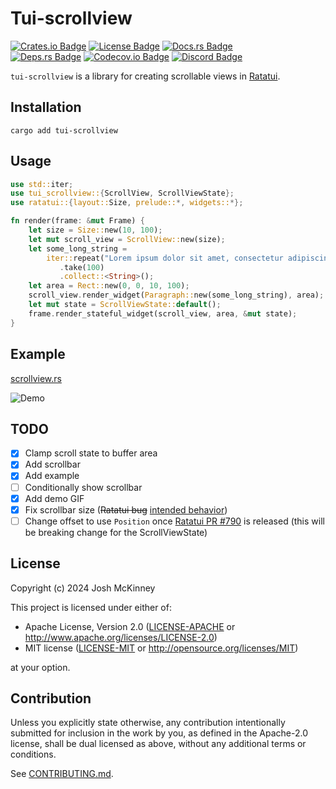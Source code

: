 <!-- cargo-rdme start -->

# Tui-scrollview

[![Crates.io Badge]][Crate] [![License Badge]](#license) [![Docs.rs Badge]][API Docs]<br>
[![Deps.rs Badge]][Dependencies] [![Codecov.io Badge]][Coverage] [![Discord Badge]][Ratatui
Discord]

`tui-scrollview` is a library for creating scrollable views in [Ratatui].

## Installation

```shell
cargo add tui-scrollview
```

## Usage

```rust
use std::iter;
use tui_scrollview::{ScrollView, ScrollViewState};
use ratatui::{layout::Size, prelude::*, widgets::*};

fn render(frame: &mut Frame) {
    let size = Size::new(10, 100);
    let mut scroll_view = ScrollView::new(size);
    let some_long_string =
        iter::repeat("Lorem ipsum dolor sit amet, consectetur adipiscing elit.\n")
           .take(100)
           .collect::<String>();
    let area = Rect::new(0, 0, 10, 100);
    scroll_view.render_widget(Paragraph::new(some_long_string), area);
    let mut state = ScrollViewState::default();
    frame.render_stateful_widget(scroll_view, area, &mut state);
}
```

## Example

[scrollview.rs](https://github.com/joshka/tui-scrollview/tree/main/examples/scrollview.rs)

![Demo](https://vhs.charm.sh/vhs-hkWFxmfWuJInxosjYrSg9.gif)

[Crates.io Badge]: https://img.shields.io/crates/v/tui-scrollview?logo=rust&style=for-the-badge
[License Badge]: https://img.shields.io/crates/l/tui-scrollview?style=for-the-badge
[Docs.rs Badge]: https://img.shields.io/docsrs/tui-scrollview?logo=rust&style=for-the-badge
[Deps.rs Badge]:
    https://deps.rs/repo/github/joshka/tui-scrollview/status.svg?style=for-the-badge
[Codecov.io Badge]:
    https://img.shields.io/codecov/c/github/joshka/tui-scrollview?logo=codecov&style=for-the-badge&token=BAQ8SOKEST
[Discord Badge]:
    https://img.shields.io/discord/1070692720437383208?label=ratatui+discord&logo=discord&style=for-the-badge

[Crate]: https://crates.io/crates/tui-scrollview
[API Docs]: https://docs.rs/crate/tui-scrollview/
[Dependencies]: https://deps.rs/repo/github/joshka/tui-scrollview
[Coverage]: https://app.codecov.io/gh/joshka/tui-scrollview
[Ratatui Discord]: https://discord.gg/pMCEU9hNEj

[Ratatui]: https://crates.io/crates/ratatui

<!-- cargo-rdme end -->

## TODO

- [x] Clamp scroll state to buffer area
- [x] Add scrollbar
- [x] Add example
- [ ] Conditionally show scrollbar
- [x] Add demo GIF
- [x] Fix scrollbar size (~~Ratatui bug~~ [intended behavior](https://discord.com/channels/1070692720437383208/1072880020713898004/1197509375183564841))
- [ ] Change offset to use `Position` once [Ratatui PR #790] is released (this will be breaking
  change for the ScrollViewState)

## License

Copyright (c) 2024 Josh McKinney

This project is licensed under either of:

- Apache License, Version 2.0 ([LICENSE-APACHE](LICENSE-APACHE) or
  <http://www.apache.org/licenses/LICENSE-2.0>)
- MIT license ([LICENSE-MIT](LICENSE-MIT) or <http://opensource.org/licenses/MIT>)

at your option.

## Contribution

Unless you explicitly state otherwise, any contribution intentionally submitted for inclusion in the
work by you, as defined in the Apache-2.0 license, shall be dual licensed as above, without any
additional terms or conditions.

See [CONTRIBUTING.md](CONTRIBUTING.md).

[Ratatui PR #790]: https://github.com/ratatui-org/ratatui/pull/790
